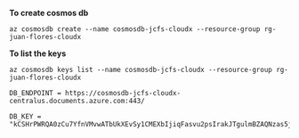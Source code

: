 **To create cosmos db**

`az cosmosdb create --name cosmosdb-jcfs-cloudx --resource-group rg-juan-flores-cloudx`

**To list the keys**

`az cosmosdb keys list --name cosmosdb-jcfs-cloudx --resource-group rg-juan-flores-cloudx`



```
DB_ENDPOINT = https://cosmosdb-jcfs-cloudx-centralus.documents.azure.com:443/

DB_KEY = "kCSHrPWRQA0zCu7YfnVMvwATbUkXEvSy1CMEXbIjiqFasvu2psIrakJTgulmBZAQNzas5j9gP02PACDbyuzzpQ=="
```